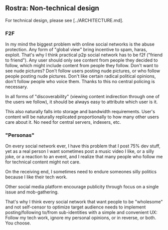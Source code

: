 ## Rostra: Non-technical design

For technical design, please see [../ARCHITECTURE.md].

### F2F

In my mind the biggest problem with online social networks is the abuse protection.
Any form of "global view" bring incentive to spam, haras, exploit. That's why
I think practical p2p social network has to be f2f ("friend to friend").
Any user should only see content
from people they decided to follow, which might include content from people they follow.
Don't want to see nude pictures? Don't follow users posting nude pictures, or who
follow people posting nude pictures. Don't like certain radical political opinions,
don't follow people who voice them. Thanks to this no central policing is necessary.

In all forms of "discoverability" (viewing content indirection through one of the users
we follow), it should be always easy to attribute which user is it.

This also naturally falls into storage and bandwidth requirements. User's content
will be naturally replicated proportionally to how many other users care about it.
No need for central servers, indexers, etc.


### "Personas"

On every social network ever, I have this problem that I post 75% dev stuff, yet
as a real person I want sometimes post a music video I like, or a silly joke,
or a reaction to an event, and I realize that many people who follow me for technical
content might not care.

On the receiving end, I sometimes need to endure someones silly politics
because I like their tech work.

Other social media platform encourage publicity through focus on a single issue
and mob-gathering.

That's why I think every social network that want people to be "wholesome"
and not self-censor to optimize target audience needs to implement posting/following
to/from sub-identities with a simple and convenient UX: Follow my tech work, ignore
my personal opinions, or in reverse, or both. You choose.
